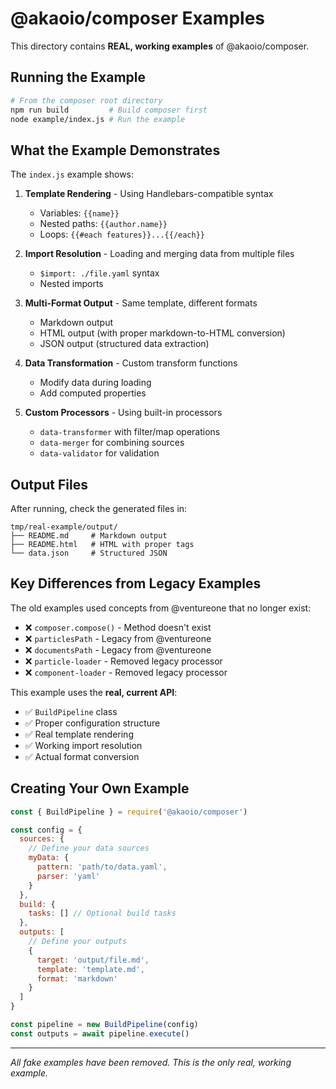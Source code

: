 # @akaoio/composer Examples

This directory contains **REAL, working examples** of @akaoio/composer.

## Running the Example

```bash
# From the composer root directory
npm run build         # Build composer first
node example/index.js # Run the example
```

## What the Example Demonstrates

The `index.js` example shows:

1. **Template Rendering** - Using Handlebars-compatible syntax
   - Variables: `{{name}}`
   - Nested paths: `{{author.name}}`
   - Loops: `{{#each features}}...{{/each}}`

2. **Import Resolution** - Loading and merging data from multiple files
   - `$import: ./file.yaml` syntax
   - Nested imports

3. **Multi-Format Output** - Same template, different formats
   - Markdown output
   - HTML output (with proper markdown-to-HTML conversion)
   - JSON output (structured data extraction)

4. **Data Transformation** - Custom transform functions
   - Modify data during loading
   - Add computed properties

5. **Custom Processors** - Using built-in processors
   - `data-transformer` with filter/map operations
   - `data-merger` for combining sources
   - `data-validator` for validation

## Output Files

After running, check the generated files in:
```
tmp/real-example/output/
├── README.md     # Markdown output
├── README.html   # HTML with proper tags
└── data.json     # Structured JSON
```

## Key Differences from Legacy Examples

The old examples used concepts from @ventureone that no longer exist:
- ❌ `composer.compose()` - Method doesn't exist
- ❌ `particlesPath` - Legacy from @ventureone
- ❌ `documentsPath` - Legacy from @ventureone
- ❌ `particle-loader` - Removed legacy processor
- ❌ `component-loader` - Removed legacy processor

This example uses the **real, current API**:
- ✅ `BuildPipeline` class
- ✅ Proper configuration structure
- ✅ Real template rendering
- ✅ Working import resolution
- ✅ Actual format conversion

## Creating Your Own Example

```javascript
const { BuildPipeline } = require('@akaoio/composer')

const config = {
  sources: {
    // Define your data sources
    myData: {
      pattern: 'path/to/data.yaml',
      parser: 'yaml'
    }
  },
  build: {
    tasks: [] // Optional build tasks
  },
  outputs: [
    // Define your outputs
    {
      target: 'output/file.md',
      template: 'template.md',
      format: 'markdown'
    }
  ]
}

const pipeline = new BuildPipeline(config)
const outputs = await pipeline.execute()
```

---

*All fake examples have been removed. This is the only real, working example.*